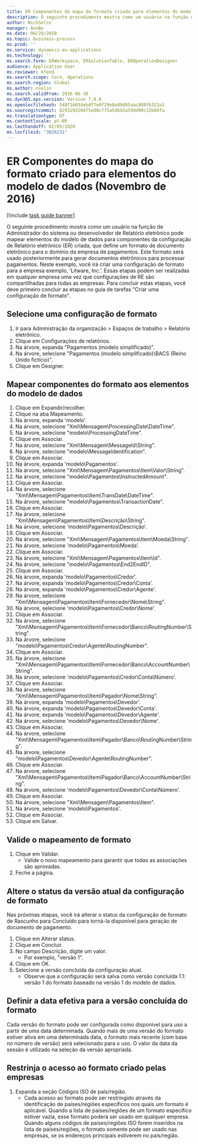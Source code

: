 ```yaml
---
title: ER Componentes do mapa do formato criado para elementos do modelo de dados (Novembro de 2016)
description: O seguinte procedimento mostra como um usuário na função de Administrador do sistema ou desenvolvedor de Relatório eletrônico pode mapear elementos do modelo de dados para componentes da configuração de Relatório eletrônico (ER) criada, que define um formato de documento eletrônico para o domínio da empresa de pagamentos.
author: NickSelin
manager: AnnBe
ms.date: 08/29/2018
ms.topic: business-process
ms.prod: ''
ms.service: dynamics-ax-applications
ms.technology: ''
ms.search.form: ERWorkspace, ERSolutionTable, EROperationDesigner
audience: Application User
ms.reviewer: kfend
ms.search.scope: Core, Operations
ms.search.region: Global
ms.author: nselin
ms.search.validFrom: 2016-06-30
ms.dyn365.ops.version: Version 7.0.0
ms.openlocfilehash: 548f16034ebdf7e0f29e8e89d85aac880f6323a1
ms.sourcegitcommit: 829329220475ed8cff5a5db92a59dd90c22b04fa
ms.translationtype: HT
ms.contentlocale: pt-BR
ms.lasthandoff: 02/05/2020
ms.locfileid: "3026231"
---
```

# <a name="er-map-components-of-the-created-format-to-data-model-elements-november-2016"></a>ER Componentes do mapa do formato criado para elementos do modelo de dados (Novembro de 2016)

[!include [task guide banner](../../includes/task-guide-banner.md)]

O seguinte procedimento mostra como um usuário na função de Administrador do sistema ou desenvolvedor de Relatório eletrônico pode mapear elementos do modelo de dados para componentes da configuração de Relatório eletrônico (ER) criada, que define um formato de documento eletrônico para o domínio da empresa de pagamentos. Este formato será usado posteriormente para gerar documentos eletrônicos para processar pagamentos. Neste exemplo, você irá criar uma configuração de formato para a empresa exemplo, ‘Litware, Inc.’. Essas etapas podem ser realizadas em qualquer empresa uma vez que configurações de RE são compartilhadas para todas as empresas. Para concluir estas etapas, você deve primeiro concluir as etapas no guia de tarefas "Criar uma configuração de formato".


## <a name="select-a-format-configuration"></a>Selecione uma configuração de formato
1. Ir para Administração da organização > Espaços de trabalho > Relatório eletrônico.
2. Clique em Configurações de relatórios.
3. Na árvore, expanda "Pagamentos (modelo simplificado)".
4. Na árvore, selecione "Pagamentos (modelo simplificado)\BACS (Reino Unido fictício)".
5. Clique em Designer.

## <a name="map-format-components-to-data-model-elements"></a>Mapear componentes do formato aos elementos do modelo de dados
1. Clique em Expandir/recolher.
2. Clique na aba Mapeamento.
3. Na árvore, expanda 'modelo'.
4. Na árvore, selecione "Xml\Mensagem\ProcessingDate\DateTime".
5. Na árvore, selecione "modelo\ProcessingDateTime".
6. Clique em Associar.
7. Na árvore, selecione "Xml\Mensagem\MessageId\String".
8. Na árvore, selecione "modelo\MessageIdentification".
9. Clique em Associar.
10. Na árvore, expanda 'modelo\Pagamentos'.
11. Na árvore, selecione "Xml\Mensagem\Pagamentos\Item\Valor\String".
12. Na árvore, selecione "modelo\Pagamentos\InstructedAmount".
13. Clique em Associar.
14. Na árvore, selecione "Xml\Mensagem\Pagamentos\Item\TransDate\DateTime".
15. Na árvore, selecione "modelo\Pagamentos\TransactionDate".
16. Clique em Associar.
17. Na árvore, selecione "Xml\Mensagem\Pagamentos\Item\Descrição\String".
18. Na árvore, selecione 'modelo\Pagamentos\Descrição'.
19. Clique em Associar.
20. Na árvore, selecione "Xml\Mensagem\Pagamentos\Item\Moeda\String".
21. Na árvore, selecione 'modelo\Pagamentos\Moeda'.
22. Clique em Associar.
23. Na árvore, selecione "Xml\Mensagem\Pagamentos\Item\Id".
24. Na árvore, selecione "modelo\Pagamentos\End2EndID".
25. Clique em Associar.
26. Na árvore, expanda 'modelo\Pagamentos\Credor'.
27. Na árvore, expanda 'modelo\Pagamentos\Credor\Conta'.
28. Na árvore, expanda 'modelo\Pagamentos\Credor\Agente'.
29. Na árvore, selecione "Xml\Mensagem\Pagamentos\Item\Fornecedor\Nome\String".
30. Na árvore, selecione 'modelo\Pagamentos\Credor\Nome'.
31. Clique em Associar.
32. Na árvore, selecione "Xml\Mensagem\Pagamentos\Item\Fornecedor\Banco\RoutingNumber\String".
33. Na árvore, selecione "modelo\Pagamentos\Credor\Agente\RoutingNumber".
34. Clique em Associar.
35. Na árvore, selecione "Xml\Mensagem\Pagamentos\Item\Fornecedor\Banco\AccountNumber\String".
36. Na árvore, selecione 'modelo\Pagamentos\Credor\Conta\Número'.
37. Clique em Associar.
38. Na árvore, selecione "Xml\Mensagem\Pagamentos\Item\Pagador\Nome\String".
39. Na árvore, expanda 'modelo\Pagamentos\Devedor'.
40. Na árvore, expanda 'modelo\Pagamentos\Devedor\Conta'.
41. Na árvore, expanda 'modelo\Pagamentos\Devedor\Agente'.
42. Na árvore, selecione 'modelo\Pagamentos\Devedor\Nome'.
43. Clique em Associar.
44. Na árvore, selecione "Xml\Mensagem\Pagamentos\Item\Pagador\Banco\RoutingNumber\String".
45. Na árvore, selecione "modelo\Pagamentos\Devedor\Agente\RoutingNumber".
46. Clique em Associar.
47. Na árvore, selecione "Xml\Mensagem\Pagamentos\Item\Pagador\Banco\AccountNumber\String".
48. Na árvore, selecione 'modelo\Pagamentos\Devedor\Conta\Número'.
49. Clique em Associar.
50. Na árvore, selecione "Xml\Mensagem\Pagamentos\Item".
51. Na árvore, selecione 'modelo\Pagamentos'.
52. Clique em Associar.
53. Clique em Salvar.

## <a name="validate-format-mapping"></a>Valide o mapeamento de formato
1. Clique em Validar.
    * Valide o novo mapeamento para garantir que todas as associações são aprovadas.  
2. Feche a página.

## <a name="change-status-of-the-current-version-of-format-configuration"></a>Altere o status da versão atual da configuração de formato
Nas próximas etapas, você irá alterar o status da configuração de formato de Rascunho para Concluído para torná-la disponível para geração de documento de pagamento.  
1. Clique em Alterar status.
2. Clique em Concluir.
3. No campo Descrição, digite um valor.
    * Por exemplo, "versão 1".  
4. Clique em OK.
5. Selecione a versão concluída da configuração atual.
    * Observe que a configuração será salva como versão concluída 1.1: versão 1 do formato baseado na versão 1 do modelo de dados.  

## <a name="define-effective-date-for-completed-version-of-format"></a>Definir a data efetiva para a versão concluída do formato
Cada versão do formato pode ser configurada como disponível para uso a partir de uma data determinada. Quando mais de uma versão do formato estiver ativa em uma determinada data, o formato mais recente (com base no número de versão) será selecionado para o uso. O valor da data da sessão é utilizado na seleção da versão apropriada.  

## <a name="restrict-access-to-created-format-from-companies"></a>Restrinja o acesso ao formato criado pelas empresas
1. Expanda a seção Códigos ISO de país/região.
    * Cada acesso ao formato pode ser restringido através da identificação de países/regiões específicos nos quais um formato é aplicável. Quando a lista de países/regiões de um formato específico estiver vazia, esse formato poderá ser usado em qualquer empresa. Quando alguns códigos de países/regiões ISO forem inseridos na lista de países/regiões, o formato somente pode ser usado nas empresas, se os endereços principais estiverem no país/região.  

